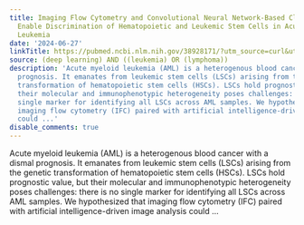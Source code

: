```yaml
---
title: Imaging Flow Cytometry and Convolutional Neural Network-Based Classification
  Enable Discrimination of Hematopoietic and Leukemic Stem Cells in Acute Myeloid
  Leukemia
date: '2024-06-27'
linkTitle: https://pubmed.ncbi.nlm.nih.gov/38928171/?utm_source=curl&utm_medium=rss&utm_campaign=pubmed-2&utm_content=1byXLWG-5Hn0_qdLgZYpDfLA2UWGhGNgZGereuo1rJN2aoAQXP&fc=20220814223158&ff=20240627181857&v=2.18.0.post9+e462414
source: (deep learning) AND ((leukemia) OR (lymphoma))
description: 'Acute myeloid leukemia (AML) is a heterogenous blood cancer with a dismal
  prognosis. It emanates from leukemic stem cells (LSCs) arising from the genetic
  transformation of hematopoietic stem cells (HSCs). LSCs hold prognostic value, but
  their molecular and immunophenotypic heterogeneity poses challenges: there is no
  single marker for identifying all LSCs across AML samples. We hypothesized that
  imaging flow cytometry (IFC) paired with artificial intelligence-driven image analysis
  could ...'
disable_comments: true
---
```

Acute myeloid leukemia (AML) is a heterogenous blood cancer with a dismal prognosis. It emanates from leukemic stem cells (LSCs) arising from the genetic transformation of hematopoietic stem cells (HSCs). LSCs hold prognostic value, but their molecular and immunophenotypic heterogeneity poses challenges: there is no single marker for identifying all LSCs across AML samples. We hypothesized that imaging flow cytometry (IFC) paired with artificial intelligence-driven image analysis could ...